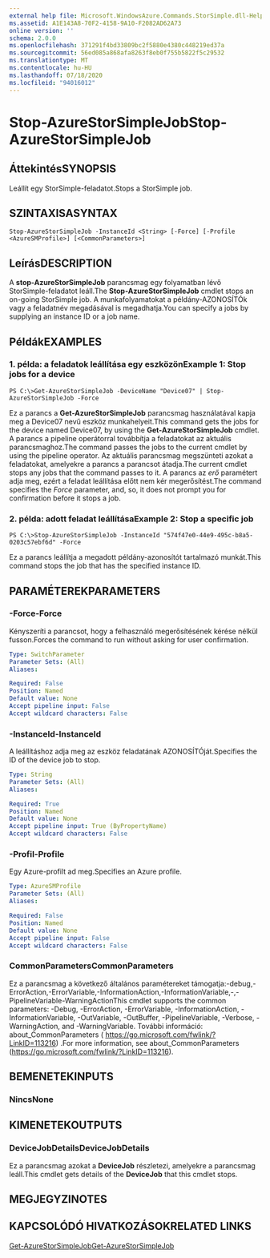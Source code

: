 ```yaml
---
external help file: Microsoft.WindowsAzure.Commands.StorSimple.dll-Help.xml
ms.assetid: A1E143A8-70F2-4158-9A10-F2082AD62A73
online version: ''
schema: 2.0.0
ms.openlocfilehash: 371291f4bd33809bc2f5880e4380c448219ed37a
ms.sourcegitcommit: 56ed085a868afa8263f8eb0f755b5822f5c29532
ms.translationtype: MT
ms.contentlocale: hu-HU
ms.lasthandoff: 07/18/2020
ms.locfileid: "94016012"
---
```

# <span data-ttu-id="92276-101">Stop-AzureStorSimpleJob</span><span class="sxs-lookup"><span data-stu-id="92276-101">Stop-AzureStorSimpleJob</span></span>

## <span data-ttu-id="92276-102">Áttekintés</span><span class="sxs-lookup"><span data-stu-id="92276-102">SYNOPSIS</span></span>
<span data-ttu-id="92276-103">Leállít egy StorSimple-feladatot.</span><span class="sxs-lookup"><span data-stu-id="92276-103">Stops a StorSimple job.</span></span>

## <span data-ttu-id="92276-104">SZINTAXISA</span><span class="sxs-lookup"><span data-stu-id="92276-104">SYNTAX</span></span>

```
Stop-AzureStorSimpleJob -InstanceId <String> [-Force] [-Profile <AzureSMProfile>] [<CommonParameters>]
```

## <span data-ttu-id="92276-105">Leírás</span><span class="sxs-lookup"><span data-stu-id="92276-105">DESCRIPTION</span></span>
<span data-ttu-id="92276-106">A **stop-AzureStorSimpleJob** parancsmag egy folyamatban lévő StorSimple-feladatot leáll.</span><span class="sxs-lookup"><span data-stu-id="92276-106">The **Stop-AzureStorSimpleJob** cmdlet stops an on-going StorSimple job.</span></span>
<span data-ttu-id="92276-107">A munkafolyamatokat a példány-AZONOSÍTÓk vagy a feladatnév megadásával is megadhatja.</span><span class="sxs-lookup"><span data-stu-id="92276-107">You can specify a jobs by supplying an instance ID or a job name.</span></span>

## <span data-ttu-id="92276-108">Példák</span><span class="sxs-lookup"><span data-stu-id="92276-108">EXAMPLES</span></span>

### <span data-ttu-id="92276-109">1. példa: a feladatok leállítása egy eszközön</span><span class="sxs-lookup"><span data-stu-id="92276-109">Example 1: Stop jobs for a device</span></span>
```
PS C:\>Get-AzureStorSimpleJob -DeviceName "Device07" | Stop-AzureStorSimpleJob -Force
```

<span data-ttu-id="92276-110">Ez a parancs a **Get-AzureStorSimpleJob** parancsmag használatával kapja meg a Device07 nevű eszköz munkahelyeit.</span><span class="sxs-lookup"><span data-stu-id="92276-110">This command gets the jobs for the device named Device07, by using the **Get-AzureStorSimpleJob** cmdlet.</span></span>
<span data-ttu-id="92276-111">A parancs a pipeline operátorral továbbítja a feladatokat az aktuális parancsmaghoz.</span><span class="sxs-lookup"><span data-stu-id="92276-111">The command passes the jobs to the current cmdlet by using the pipeline operator.</span></span>
<span data-ttu-id="92276-112">Az aktuális parancsmag megszünteti azokat a feladatokat, amelyekre a parancs a parancsot átadja.</span><span class="sxs-lookup"><span data-stu-id="92276-112">The current cmdlet stops any jobs that the command passes to it.</span></span>
<span data-ttu-id="92276-113">A parancs az *erő* paramétert adja meg, ezért a feladat leállítása előtt nem kér megerősítést.</span><span class="sxs-lookup"><span data-stu-id="92276-113">The command specifies the *Force* parameter, and, so, it does not prompt you for confirmation before it stops a job.</span></span>

### <span data-ttu-id="92276-114">2. példa: adott feladat leállítása</span><span class="sxs-lookup"><span data-stu-id="92276-114">Example 2: Stop a specific job</span></span>
```
PS C:\>Stop-AzureStorSimpleJob -InstanceId "574f47e0-44e9-495c-b8a5-0203c57ebf6d" -Force
```

<span data-ttu-id="92276-115">Ez a parancs leállítja a megadott példány-azonosítót tartalmazó munkát.</span><span class="sxs-lookup"><span data-stu-id="92276-115">This command stops the job that has the specified instance ID.</span></span>

## <span data-ttu-id="92276-116">PARAMÉTEREK</span><span class="sxs-lookup"><span data-stu-id="92276-116">PARAMETERS</span></span>

### <span data-ttu-id="92276-117">-Force</span><span class="sxs-lookup"><span data-stu-id="92276-117">-Force</span></span>
<span data-ttu-id="92276-118">Kényszeríti a parancsot, hogy a felhasználó megerősítésének kérése nélkül fusson.</span><span class="sxs-lookup"><span data-stu-id="92276-118">Forces the command to run without asking for user confirmation.</span></span>

```yaml
Type: SwitchParameter
Parameter Sets: (All)
Aliases: 

Required: False
Position: Named
Default value: None
Accept pipeline input: False
Accept wildcard characters: False
```

### <span data-ttu-id="92276-119">-InstanceId</span><span class="sxs-lookup"><span data-stu-id="92276-119">-InstanceId</span></span>
<span data-ttu-id="92276-120">A leállításhoz adja meg az eszköz feladatának AZONOSÍTÓját.</span><span class="sxs-lookup"><span data-stu-id="92276-120">Specifies the ID of the device job to stop.</span></span>

```yaml
Type: String
Parameter Sets: (All)
Aliases: 

Required: True
Position: Named
Default value: None
Accept pipeline input: True (ByPropertyName)
Accept wildcard characters: False
```

### <span data-ttu-id="92276-121">-Profil</span><span class="sxs-lookup"><span data-stu-id="92276-121">-Profile</span></span>
<span data-ttu-id="92276-122">Egy Azure-profilt ad meg.</span><span class="sxs-lookup"><span data-stu-id="92276-122">Specifies an Azure profile.</span></span>

```yaml
Type: AzureSMProfile
Parameter Sets: (All)
Aliases: 

Required: False
Position: Named
Default value: None
Accept pipeline input: False
Accept wildcard characters: False
```

### <span data-ttu-id="92276-123">CommonParameters</span><span class="sxs-lookup"><span data-stu-id="92276-123">CommonParameters</span></span>
<span data-ttu-id="92276-124">Ez a parancsmag a következő általános paramétereket támogatja:-debug,-ErrorAction,-ErrorVariable,-InformationAction,-InformationVariable,-,-PipelineVariable-WarningAction</span><span class="sxs-lookup"><span data-stu-id="92276-124">This cmdlet supports the common parameters: -Debug, -ErrorAction, -ErrorVariable, -InformationAction, -InformationVariable, -OutVariable, -OutBuffer, -PipelineVariable, -Verbose, -WarningAction, and -WarningVariable.</span></span> <span data-ttu-id="92276-125">További információ: about_CommonParameters ( https://go.microsoft.com/fwlink/?LinkID=113216) .</span><span class="sxs-lookup"><span data-stu-id="92276-125">For more information, see about_CommonParameters (https://go.microsoft.com/fwlink/?LinkID=113216).</span></span>

## <span data-ttu-id="92276-126">BEMENETEK</span><span class="sxs-lookup"><span data-stu-id="92276-126">INPUTS</span></span>

### <span data-ttu-id="92276-127">Nincs</span><span class="sxs-lookup"><span data-stu-id="92276-127">None</span></span>

## <span data-ttu-id="92276-128">KIMENETEK</span><span class="sxs-lookup"><span data-stu-id="92276-128">OUTPUTS</span></span>

### <span data-ttu-id="92276-129">DeviceJobDetails</span><span class="sxs-lookup"><span data-stu-id="92276-129">DeviceJobDetails</span></span>
<span data-ttu-id="92276-130">Ez a parancsmag azokat a **DeviceJob** részletezi, amelyekre a parancsmag leáll.</span><span class="sxs-lookup"><span data-stu-id="92276-130">This cmdlet gets details of the **DeviceJob** that this cmdlet stops.</span></span>

## <span data-ttu-id="92276-131">MEGJEGYZI</span><span class="sxs-lookup"><span data-stu-id="92276-131">NOTES</span></span>

## <span data-ttu-id="92276-132">KAPCSOLÓDÓ HIVATKOZÁSOK</span><span class="sxs-lookup"><span data-stu-id="92276-132">RELATED LINKS</span></span>

[<span data-ttu-id="92276-133">Get-AzureStorSimpleJob</span><span class="sxs-lookup"><span data-stu-id="92276-133">Get-AzureStorSimpleJob</span></span>](./Get-AzureStorSimpleJob.md)


